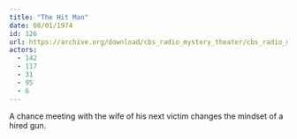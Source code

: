 ```yaml
---
title: "The Hit Man"
date: 08/01/1974
id: 126
url: https://archive.org/download/cbs_radio_mystery_theater/cbs_radio_mystery_theater-0101-0150.zip/cbs_radio_mystery_theater-0101-0150%2Fcbsrmt_0126_the_hit_man.mp3
actors:
  - 142
  - 117
  - 31
  - 95
  - 6
---
```

A chance meeting with the wife of his next victim changes the mindset of a hired gun.